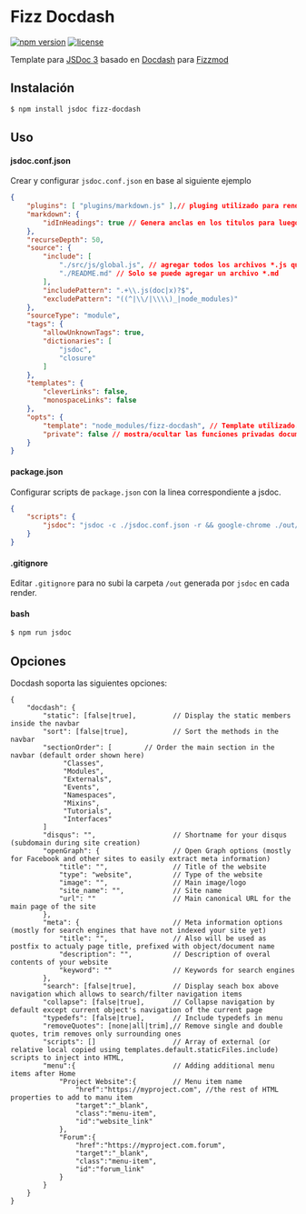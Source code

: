 # Fizz Docdash
[![npm version](https://badge.fury.io/js/docdash.svg)](https://badge.fury.io/js/docdash) [![license](https://img.shields.io/npm/l/docdash.svg)](LICENSE.md)

Template para [JSDoc 3](http://usejsdoc.org/) basado en [Docdash](http://clenemt.github.io/docdash/) para [Fizzmod](http://new.fizzmod.com/)

## Instalación

```bash
$ npm install jsdoc fizz-docdash
```

## Uso

#### jsdoc.conf.json
Crear y configurar `jsdoc.conf.json` en base al siguiente ejemplo

```json
{
	"plugins": [ "plugins/markdown.js" ],// pluging utilizado para renderizar README.md
	"markdown": {
		"idInHeadings": true // Genera anclas en los titulos para luego referenciar en un indice
	},
	"recurseDepth": 50,
	"source": {
		"include": [
			"./src/js/global.js", // agregar todos los archivos *.js que tengan comentarios jsdoc
			"./README.md" // Solo se puede agregar un archivo *.md
		],
		"includePattern": ".+\\.js(doc|x)?$",
		"excludePattern": "((^|\\/|\\\\)_|node_modules)"
	},
	"sourceType": "module",
	"tags": {
		"allowUnknownTags": true,
		"dictionaries": [
			"jsdoc",
			"closure"
		]
	},
	"templates": {
		"cleverLinks": false,
		"monospaceLinks": false
	},
	"opts": {
		"template": "node_modules/fizz-docdash", // Template utilizado. Ver package.json
		"private": false // mostra/ocultar las funciones privadas documentadas
	}
}
```

#### package.json
Configurar scripts de `package.json` con la linea correspondiente a jsdoc.

```json
{
	"scripts": {
		"jsdoc": "jsdoc -c ./jsdoc.conf.json -r && google-chrome ./out/index.html"
	}
}
```

#### .gitignore
Editar `.gitignore` para no subi la carpeta `/out` generada por `jsdoc` en cada render.

#### bash

```bash
$ npm run jsdoc
```

## Opciones
Docdash soporta las siguientes opciones:

```
{
	"docdash": {
		"static": [false|true],         // Display the static members inside the navbar
		"sort": [false|true],           // Sort the methods in the navbar
		"sectionOrder": [        // Order the main section in the navbar (default order shown here)
			 "Classes",
			 "Modules",
			 "Externals",
			 "Events",
			 "Namespaces",
			 "Mixins",
			 "Tutorials",
			 "Interfaces"
		]
		"disqus": "",                   // Shortname for your disqus (subdomain during site creation)
		"openGraph": {                  // Open Graph options (mostly for Facebook and other sites to easily extract meta information)
			"title": "",                // Title of the website
			"type": "website",          // Type of the website
			"image": "",                // Main image/logo
			"site_name": "",            // Site name
			"url": ""                   // Main canonical URL for the main page of the site
		},
		"meta": {                       // Meta information options (mostly for search engines that have not indexed your site yet)
			"title": "",                // Also will be used as postfix to actualy page title, prefixed with object/document name
			"description": "",          // Description of overal contents of your website
			"keyword": ""               // Keywords for search engines
		},
		"search": [false|true],         // Display seach box above navigation which allows to search/filter navigation items
		"collapse": [false|true],       // Collapse navigation by default except current object's navigation of the current page
		"typedefs": [false|true],       // Include typedefs in menu
		"removeQuotes": [none|all|trim],// Remove single and double quotes, trim removes only surrounding ones
		"scripts": []                   // Array of external (or relative local copied using templates.default.staticFiles.include) scripts to inject into HTML,
		"menu":{                        // Adding additional menu items after Home
			"Project Website":{         // Menu item name
				"href":"https://myproject.com", //the rest of HTML properties to add to manu item
				"target":"_blank",
				"class":"menu-item",
				"id":"website_link"
			},
			"Forum":{
				"href":"https://myproject.com.forum",
				"target":"_blank",
				"class":"menu-item",
				"id":"forum_link"
			}
		}
	}
}
```